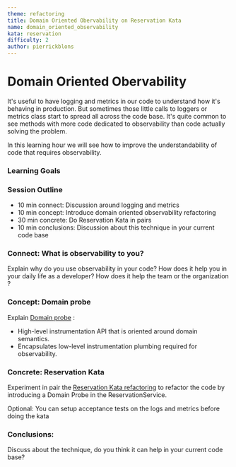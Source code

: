```yaml
---
theme: refactoring
title: Domain Oriented Obervability on Reservation Kata
name: domain_oriented_observability
kata: reservation
difficulty: 2
author: pierrickblons
---
```


# Domain Oriented Obervability

It's useful to have logging and metrics in our code to understand how it's behaving in production. But sometimes those little calls to loggers or metrics class start to spread all across the code base. It's quite common to see methods with more code dedicated to observability than code actually solving the problem.

In this learning hour we will see how to improve the understandability of code that requires observability.

### Learning Goals

### Session Outline

* 10 min connect: Discussion around logging and metrics
* 10 min concept: Introduce domain oriented observability refactoring
* 30 min concrete: Do Reservation Kata in pairs
* 10 min conclusions: Discussion about this technique in your current code base

### Connect: What is observability to you?
Explain why do you use observability in your code? How does it help you in your daily life as a developer? How does it help the team or the organization ?

### Concept: Domain probe
Explain [Domain probe](https://martinfowler.com/articles/domain-oriented-observability.html#DomainProbe) :
* High-level instrumentation API that is oriented around domain semantics.
* Encapsulates low-level instrumentation plumbing required for observability.

### Concrete: Reservation Kata
Experiment in pair the [Reservation Kata refactoring]() to refactor the code by introducing a Domain Probe in the ReservationService.

Optional: You can setup acceptance tests on the logs and metrics before doing the kata

### Conclusions:
Discuss about the technique, do you think it can help in your current code base? 
